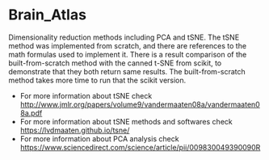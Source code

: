 # Brain_Atlas

Dimensionality reduction methods including PCA and tSNE.
The tSNE method was implemented from scratch, and there are references to the math formulas used to implement it.
There is a result comparison of the built-from-scratch method with the canned t-SNE from scikit, to demonstrate that they both return same results.
The built-from-scratch method takes more time to run that the scikit version.
* For more information about tSNE check http://www.jmlr.org/papers/volume9/vandermaaten08a/vandermaaten08a.pdf
* For more information about tSNE methods and softwares check https://lvdmaaten.github.io/tsne/
* For more information about PCA analysis check https://www.sciencedirect.com/science/article/pii/009830049390090R

